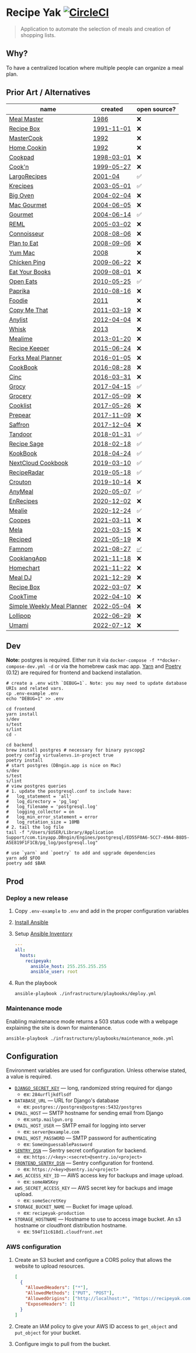 # Recipe Yak [![CircleCI](https://circleci.com/gh/recipeyak/recipeyak.svg?style=svg)](https://circleci.com/gh/recipeyak/recipeyak)

> Application to automate the selection of meals and creation of shopping lists.

## Why?

To have a centralized location where multiple people can organize a meal plan.

## Prior Art / Alternatives

| name                                                                                                          | created                                                                                                                                                                    | open source?                            |
| ------------------------------------------------------------------------------------------------------------- | -------------------------------------------------------------------------------------------------------------------------------------------------------------------------- | --------------------------------------- |
| [Meal Master](https://web.archive.org/web/20090327150531/http://episoft.home.comcast.net/~episoft/mmdesc.htm) | [1986](https://outpostbbs.net/mealmaster.html)                                                                                                                             | ❌                                      |
| [Recipe Box](https://www.recipebox.com)                                                                       | [1991-11-01](https://web.archive.org/web/20110202122014/http://recipebox.com/)                                                                                             | ❌                                      |
| [MasterCook](https://mastercook.com)                                                                          | [1992](https://support.mastercook.com/hc/en-us/articles/115001859663-MasterCook-Content-History)                                                                           | ❌                                      |
| [Home Cookin](https://web.archive.org/web/20120125063353/http://www.homecookinrecipesoftware.com:80/)         | [1992](https://web.archive.org/web/20120125063353/http://www.homecookinrecipesoftware.com:80/)                                                                             | ❌                                      |
| [Cookpad](https://cookpad.com/)                                                                               | [1998-03-01](https://en.wikipedia.org/wiki/Cookpad)                                                                                                                        | ❌                                      |
| [Cook'n](http://www.dvo.com)                                                                                  | [1999-05-27](https://web.archive.org/web/20000304113044/http://www.dvo.com/)                                                                                               | ❌                                      |
| [LargoRecipes](https://sourceforge.net/projects/largorecipes/)                                                | [2001-04](https://web.archive.org/web/20071023070658/http://www.recipewebservice.com/largorecipes/umldocs/parserclassdocs/src-html/IngredientAmountParser.html)            | ✅                                      |
| [Krecipes](http://krecipes.sourceforge.net)                                                                   | [2003-05-01](https://sourceforge.net/projects/krecipes/)                                                                                                                   | ✅                                      |
| [Big Oven](https://www.bigoven.com)                                                                           | [2004-02-04](https://web.archive.org/web/20040204023915/http://www.bigoven.com:80/index.htm)                                                                               | ❌                                      |
| [Mac Gourmet](https://web.archive.org/web/20080705134330/http://www.macgourmet.com/)                          | [2004-06-05](https://web.archive.org/web/20080705020658/http://www.macgourmet.com/release_notes/2004_06_01_macgourmet-release.html)                                        | ❌                                      |
| [Gourmet](http://thinkle.github.io/gourmet/)                                                                  | [2004-06-14](https://github.com/thinkle/gourmet/commit/76974abe13839ef3077456238fd163325cbb09da#diff-aac07aefec754086f5c344e2c233862f6a611c739b5647fd456c1b77d3577c79R247) | ✅                                      |
| [REML](https://sourceforge.net/projects/reml/)                                                                | [2005-03-02](https://sourceforge.net/projects/reml/files/reml%20Source/reml-ref%20Source%200.2/)                                                                           | ❌                                      |
| [Connoisseur](https://web.archive.org/web/20080811205757/http://www.connoisseurx.com:80/)                     | [2008-08-06](https://web.archive.org/web/20080811205757/http://www.connoisseurx.com:80/)                                                                                   | ❌                                      |
| [Plan to Eat](https://www.plantoeat.com/welcome/)                                                             | [2008-09-06](https://web.archive.org/web/20080906204627/http://www.plantoeat.com:80/)                                                                                      | ❌                                      |
| [Yum Mac](https://web.archive.org/web/20081113150814/http://yum-mac.com:80/)                                  | [2008](https://web.archive.org/web/20081113150814/http://yum-mac.com:80/)                                                                                                  | ❌                                      |
| [Chicken Ping](http://web.archive.org/web/20090701031430/http://www.chickenping.com:80/)                      | [2009-06-22](http://web.archive.org/web/20090701031430/http://www.chickenping.com:80/)                                                                                     | ❌                                      |
| [Eat Your Books](https://www.eatyourbooks.com/)                                                               | [2009-08-01](https://www.eatyourbooks.com/blog/2009/08/01/welcome-to-eat-your-books)                                                                                       | ❌                                      |
| [Open Eats](https://github.com/qgriffith-zz/OpenEats)                                                         | [2010-05-25](https://github.com/qgriffith-zz/OpenEats/commit/a823c31bd3d0e229a647a66c8cb19f5bf2a33462)                                                                     | ✅                                      |
| [Paprika](https://www.paprikaapp.com)                                                                         | [2010-08-16](https://www.whois.com/whois/paprikaapp.com)                                                                                                                   | ❌                                      |
| [Foodie](https://web.archive.org/web/20120220143348/http://foodiesharing.com/)                                | [2011](https://web.archive.org/web/20111129053047/http://foodiesharing.com:80/)                                                                                            | ❌                                      |
| [Copy Me That](https://www.copymethat.com)                                                                    | [2011-03-19](https://www.whois.com/whois/copymethat.com)                                                                                                                   | ❌                                      |
| [Anylist](https://www.anylist.com)                                                                            | [2012-04-04](https://twitter.com/AnyListApp)                                                                                                                               | ❌                                      |
| [Whisk](https://whisk.com)                                                                                    | [2013](https://whisk.com/about/)                                                                                                                                           | ❌                                      |
| [Mealime](https://apps.apple.com/gb/app/mealime-meal-plans-recipes/id1079999103)                              | [2013-01-20](https://www.indiehackers.com/product/mealime)                                                                                                                 | ❌                                      |
| [Recipe Keeper](https://recipekeeperonline.com)                                                               | [2015-06-24](https://www.whois.com/whois/recipekeeperonline.com)                                                                                                           | ❌                                      |
| [Forks Meal Planner](https://www.forksmealplanner.com)                                                        | [2016-01-05](https://www.whois.com/whois/forksmealplanner.com)                                                                                                             | ❌                                      |
| [CookBook](https://thecookbookapp.com)                                                                        | [2016-08-28](https://www.instagram.com/p/BJpLw-2Aouh/)                                                                                                                     | ❌                                      |
| [Cinc](https://cinc.kitchen)                                                                                  | [2016-03-31](https://www.whois.com/whois/cinc.kitchen)                                                                                                                     | ❌                                      |
| [Grocy](https://grocy.info)                                                                                   | [2017-04-15](https://github.com/grocy/grocy/commit/d414c8702ef5fb4037a7f147a2fdda7e47989125)                                                                               | ✅                                      |
| [Grocery](https://www.smartgrocery.app)                                                                       | [2017-05-09](http://conradstoll.com/blog/2017/5/9/introducing-grocery-an-opinionated-shopping-list-app-for-iphone-and-apple-watch)                                         | ❌                                      |
| [Cooklist](https://www.cooklist.co/)                                                                          | [2017-05-26](https://www.whois.com/whois/cooklist.co)                                                                                                                      | ❌                                      |
| [Prepear](https://www.prepear.com)                                                                            | [2017-11-09](https://web.archive.org/web/20171204225008/https://prepear.com/)                                                                                              | ❌                                      |
| [Saffron](https://www.mysaffronapp.com)                                                                       | [2017-12-04](https://www.whois.com/whois/mysaffronapp.com)                                                                                                                 | ❌                                      |
| [Tandoor](https://github.com/TandoorRecipes/recipes)                                                          | [2018-01-31](https://github.com/TandoorRecipes/recipes/commit/598e0b1c698d14ca5ed75674b6ce92edaba3d6e4)                                                                    | ✅                                      |
| [Recipe Sage](https://github.com/julianpoy/RecipeSage)                                                        | [2018-02-18](https://github.com/julianpoy/RecipeSage/commit/b89e3575f839a20b849f40b5ca0208619524bb57)                                                                      | ✅                                      |
| [KookBook](https://github.com/KDE/kookbook)                                                                   | [2018-04-24](https://github.com/KDE/kookbook/commit/94f6b8bb07e248b6bb01d694c7ea673c161006bf)                                                                              | ✅                                      |
| [NextCloud Cookbook](https://github.com/nextcloud/cookbook)                                                   | [2019-03-10](https://github.com/nextcloud/cookbook/commit/a14d2d5614cdb2960b2f90f0ac69eca2a16fd469)                                                                        | ✅                                      |
| [RecipeRadar](https://www.reciperadar.com)                                                                    | [2019-05-18](https://github.com/openculinary/backend/commit/b958a9f6659ecc9f09e6dde9214a2bab06589862)                                                                      | ✅                                      |
| [Crouton](https://crouton.app)                                                                                | [2019-10-14](https://twitter.com/_CroutonApp)                                                                                                                              | ❌                                      |
| [AnyMeal](https://github.com/wedesoft/anymeal)                                                                | [2020-05-07](https://github.com/wedesoft/anymeal/commit/74ac6865b7b9364f0e68e15c96962221b8f2dc0d)                                                                          | ✅                                      |
| [EnRecipes](https://enrecipes.vishnuraghav.com)                                                               | [2020-12-02](https://apt.izzysoft.de/fdroid/index/apk/com.vishnuraghav.EnRecipes)                                                                                          | ❌                                      |
| [Mealie](https://github.com/hay-kot/mealie/)                                                                  | [2020-12-24](https://github.com/hay-kot/mealie/commit/beed8576c2d0499f8db443d39a8e89a37590a126)                                                                            | ✅                                      |
| [Coopes](https://coopes.de)                                                                                   | [2021-03-11](https://apps.apple.com/de/app/coopes-der-essensplan/id1555086478)                                                                                             | ❌                                      |
| [Mela](https://mela.recipes)                                                                                  | [2021-03-15](https://www.whois.com/whois/mela.recipes)                                                                                                                     | ❌                                      |
| [Reciped](https://www.reciped.io)                                                                             | [2021-05-19](https://www.whois.com/whois/reciped.io)                                                                                                                       | ❌                                      |
| [Famnom](https://www.famnom.com)                                                                              | [2021-08-27](http://famnom.com)                                                                                                                                            | [✅](https://github.com/umangsh/famnom) |
| [CooklangApp](https://cooklang.org/app/)                                                                      | [2021-11-18](https://github.com/cooklang/cooklang-app-ios/commit/acf6de6fc8a2fcb77d5cbbffd5f1c5f9c31773d9)                                                                 | ❌                                      |
| [Homechart](https://homechart.app)                                                                            | [2021-11-22](https://github.com/candiddev/homechart/commit/644c28870c8a0e7f86adc95438332cbec891de3e)                                                                       | ❌                                      |
| [Meal DJ](https://mealdj.com)                                                                                 | [2021-12-29](https://apps.apple.com/us/app/appname/id1580876268)                                                                                                           | ❌                                      |
| [Recipe Box](https://www.recipebox.com)                                                                       | [2022-03-07](https://www.whois.com/whois/recipebox.com)                                                                                                                    | ❌                                      |
| [CookTime](https://letscooktime.com)                                                                          | [2022-04-10](https://www.whois.com/whois/letscooktime.com)                                                                                                                 | ❌                                      |
| [Simple Weekly Meal Planner](https://simpleweeklymealplanner.com)                                             | [2022-05-04](https://www.whois.com/whois/simpleweeklymealplanner.com)                                                                                                      | ❌                                      |
| [Lollipop](https://www.lollipopai.com)                                                                        | [2022-06-29](https://techcrunch.com/2021/06/29/lollipop-ai-launches-online-grocery-marketplace-where-you-can-build-your-own-recipes/)                                      | ❌                                      |
| [Umami](https://www.umami.recipes)                                                                            | [2022-07-12](https://web.archive.org/web/20220801023533/https://apps.apple.com/us/app/umami-recipes/id1597523594)                                                          | ❌                                      |

## Dev

**Note:** postgres is required. Either run it via `docker-compose -f **docker-compose-dev.yml -d` or via the homebrew cask mac app.
[Yarn](https://yarnpkg.com/en/) and [Poetry](https://github.com/sdispater/poetry) (0.12) are required for frontend and backend installation.

```shell
# create a .env with `DEBUG=1`. Note: you may need to update database URIs and related vars.
cp .env-example .env
echo "DEBUG=1" >> .env

cd frontend
yarn install
s/dev
s/test
s/lint
cd -

cd backend
brew install postgres # necessary for binary pyscopg2
poetry config virtualenvs.in-project true
poetry install
# start postgres (DBngin.app is nice on Mac)
s/dev
s/test
s/lint
# view postgres queries
# 1. update the postgresql.conf to include have:
#   log_statement = 'all'
#   log_directory = 'pg_log'
#   log_filename = 'postgresql.log'
#   logging_collector = on
#   log_min_error_statement = error
#   log_rotation_size = 10MB
# 2. tail the log file
tail -f "/Users/$USER/Library/Application Support/com.tinyapp.DBngin/Engines/postgresql/ED55F0A6-5CC7-49A4-B8D5-A5E819F1F1CB/pg_log/postgresql.log"

# use `yarn` and `poetry` to add and upgrade dependencies
yarn add $FOO
poetry add $BAR
```

## Prod

### Deploy a new release

1. Copy `.env-example` to `.env` and add in the proper configuration variables
2. [Install Ansible](https://docs.ansible.com/ansible/latest/index.html)
3. Setup [Ansible Inventory](https://docs.ansible.com/ansible/latest/user_guide/intro_inventory.html)

   ```yml
   ---
   all:
     hosts:
       recipeyak:
         ansible_host: 255.255.255.255
         ansible_user: root
   ```

4. Run the playbook

   ```shell
   ansible-playbook ./infrastructure/playbooks/deploy.yml
   ```

### Maintenance mode

Enabling maintenance mode returns a 503 status code with a webpage explaining the site is down for maintenance.

```shell
ansible-playbook ./infrastructure/playbooks/maintenance_mode.yml
```

## Configuration

Environment variables are used for configuration. Unless otherwise stated, a value is required.

- [`DJANGO_SECRET_KEY`][django-secret] — long, randomized string required for django
  - ex: `284urfljkdflsdf`
- `DATABASE_URL` — URL for Django's database
  - ex: `postgres://postgres@postgres:5432/postgres`
- `EMAIL_HOST` — SMTP hostname for sending email from Django
  - ex:`smtp.mailgun.org`
- `EMAIL_HOST_USER` — SMTP email for logging into server
  - ex: `server@example.com`
- `EMAIL_HOST_PASSWORD` — SMTP password for authenticating
  - ex: `SomeUnguessablePassword`
- [`SENTRY_DSN`][sentry-dsn] — Sentry secret configuration for backend.
  - ex: `https://<key>:<secret>@sentry.io/<project>`
- [`FRONTEND_SENTRY_DSN`][sentry-dsn] — Sentry configuration for frontend.
  - ex: `https://<key>@sentry.io/<project>`
- `AWS_ACCESS_KEY_ID` — AWS access key for backups and image upload.
  - ex: `someAWSKey`
- `AWS_SECRET_ACCESS_KEY` — AWS secret key for backups and image upload.
  - ex: `someSecretKey`
- `STORAGE_BUCKET_NAME` — Bucket for image upload.
  - ex: `recipeyak-production`
- `STORAGE_HOSTNAME` — Hostname to use to access image bucket. An s3 hostname or cloudfront distribution hostname.
  - ex: `594f11c618d1.cloudfront.net`

### AWS configuration

1. Create an S3 bucket and configure a CORS policy that allows the website to upload resources.

   ```json
   [
     {
       "AllowedHeaders": ["*"],
       "AllowedMethods": ["PUT", "POST"],
       "AllowedOrigins": ["http://localhost:*", "https://recipeyak.com"],
       "ExposeHeaders": []
     }
   ]
   ```

2. Create an IAM policy to give your AWS ID access to `get_object` and `put_object` for your bucket.
3. Configure imgix to pull from the bucket.

[django-secret]: https://docs.djangoproject.com/en/dev/ref/settings/#std:setting-SECRET_KEY
[sentry-dsn]: https://docs.sentry.io/quickstart/#about-the-dsn
[drknox]: https://github.com/James1345/django-rest-knox
